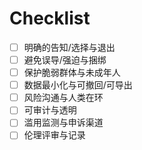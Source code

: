 # Checklist

- [ ] 明确的告知/选择与退出
- [ ] 避免误导/强迫与捆绑
- [ ] 保护脆弱群体与未成年人
- [ ] 数据最小化与可撤回/可导出
- [ ] 风险沟通与人类在环
- [ ] 可审计与透明
- [ ] 滥用监测与申诉渠道
- [ ] 伦理评审与记录
